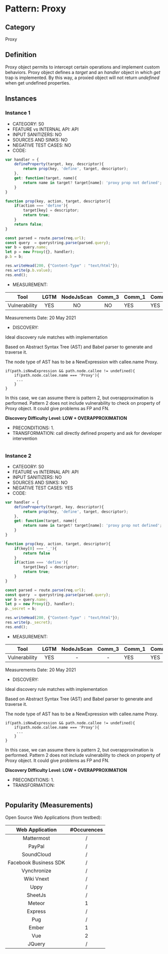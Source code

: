 # Pattern: Proxy

## Category

Proxy

## Definition

Proxy object permits to intercept certain operations and implement custom behaviors. Proxy object defines a _target_ and an _handler_ object in which _get_ trap is implemented. By this way, a proxied object will not return _undefined_ when get undefined properties.

## Instances

### Instance 1

- CATEGORY: S0
- FEATURE vs INTERNAL API: API
- INPUT SANITIZERS: NO
- SOURCES AND SINKS: NO
- NEGATIVE TEST CASES: NO
- CODE:

```javascript
var handler = {
    defineProperty(target, key, descriptor){
        return prop(key, 'define', target, descriptor);
    },
    get: function(target, name){
        return name in target? target[name]: 'proxy prop not defined';
    }
}

function prop(key, action, target, descriptor){    
    if(action === 'define'){
        target[key] = descriptor;
        return true;
    }   
    return false;
}

const parsed = route.parse(req.url);
const query  = querystring.parse(parsed.query);
var b = query.name;
let p = new Proxy({}, handler);
p.b = b;

res.writeHead(200, {"Content-Type" : "text/html"});       
res.write(p.b.value);
res.end();
```

- MEASUREMENT:

|     Tool      | LGTM | NodeJsScan | Comm_3 | Comm_1 | Comm_2 | Vulnerable |
| :-----------: | :--: | :--------: | :------: | ------- | --------- | ---------- |
| Vulnerability | YES  |      NO    |    NO   |     YES |       YES |        YES |
Measurements Date: 20 May 2021

- DISCOVERY:



Ideal discovery rule matches with implementation

Based on Abstract Syntax Tree (AST) and Babel parser to generate and traverse it.

The node type of AST has to be a NewExpression with callee.name Proxy.

```
if(path.isNewExpression && path.node.callee != undefined){
	if(path.node.callee.name === 'Proxy'){
	 ...
	}
}
```

In this case, we can assume there is pattern 2, but overapproximation is performed. Pattern 2 does not include vulnerability to check on property of Proxy object. It could give problems as FP and FN.

**Discovery Difficulty Level: LOW + OVERAPPROXIMATION**

- PRECONDITIONS:
   1.
- TRANSFORMATION:
call directly defined property and ask for developer intervention
```
```
### Instance 2

- CATEGORY: S0
- FEATURE vs INTERNAL API: API
- INPUT SANITIZERS: NO
- SOURCES AND SINKS: NO
- NEGATIVE TEST CASES: YES
- CODE:

```javascript
var handler = {
    defineProperty(target, key, descriptor){
        return prop(key, 'define', target, descriptor);
    },
    get: function(target, name){
        return name in target? target[name]: 'proxy prop not defined';
    }
}

function prop(key, action, target, descriptor){    
    if(key[0] === '_'){
        return false
    }
    if(action === 'define'){
        target[key] = descriptor;
        return true;
    }   
}

const parsed = route.parse(req.url);
const query  = querystring.parse(parsed.query);
var b = query.name;
let p = new Proxy({}, handler);
p._secret = b;

res.writeHead(200, {"Content-Type" : "text/html"});
res.write(p._secret);
res.end();
```

- MEASUREMENT:

|     Tool      | LGTM | NodeJsScan | Comm_3 | Comm_1 | Comm_2 | Vulnerable |
| :-----------: | :--: | :--------: | :------: | ------- | --------- | ---------- |
| Vulnerability | YES |        -          | -         | YES | YES | NO |
Measurements Date: 20 May 2021

- DISCOVERY:



Ideal discovery rule matches with implementation

Based on Abstract Syntax Tree (AST) and Babel parser to generate and traverse it.

The node type of AST has to be a NewExpression with callee.name Proxy.

```
if(path.isNewExpression && path.node.callee != undefined){
	if(path.node.callee.name === 'Proxy'){
	 ...
	}
}
```

In this case, we can assume there is pattern 2, but overapproximation is performed. Pattern 2 does not include vulnerability to check on property of Proxy object. It could give problems as FP and FN.

**Discovery Difficulty Level: LOW + OVERAPPROXIMATION**

- PRECONDITIONS:
   1.
- TRANSFORMATION:
```
```

## Popularity (Measurements)

Open Source Web Applications (from testbed):

|    Web Application    | #Occurences |
| :-------------------: | :---------: |
|      Mattermost       |      /      |
|        PayPal         |      /      |
|      SoundCloud       |      /      |
| Facebook Business SDK |      /      |
|      Vynchronize      |      /      |
|      Wiki Vnext       |      /      |
|         Uppy          |      /      |
|        SheetJs        |      /      |
|        Meteor         |      1      |
|        Express        |      /      |
|          Pug          |      /      |
|         Ember         |      1      |
|          Vue          |      2      |
|        JQuery         |      /      |































